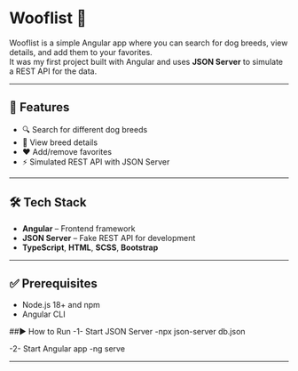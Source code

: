 # Wooflist 🐶

Wooflist is a simple Angular app where you can search for dog breeds, view details, and add them to your favorites.  
It was my first project built with Angular and uses **JSON Server** to simulate a REST API for the data.

---

## 🚀 Features
- 🔍 Search for different dog breeds  
- 🐾 View breed details  
- ❤️ Add/remove favorites  
- ⚡ Simulated REST API with JSON Server  

---

## 🛠️ Tech Stack
- **Angular** – Frontend framework  
- **JSON Server** – Fake REST API for development  
- **TypeScript**, **HTML**, **SCSS**, **Bootstrap**

---

## ✅ Prerequisites
- Node.js 18+ and npm
- Angular CLI
  
##▶️ How to Run
-1- Start JSON Server
-npx json-server db.json

-2- Start Angular app
-ng serve

---
